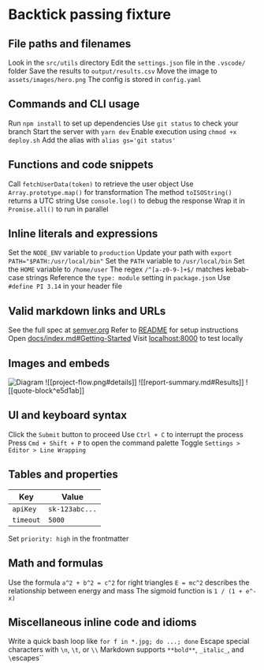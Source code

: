 # Backtick passing fixture

## File paths and filenames

Look in the `src/utils` directory <!-- ✅ -->
Edit the `settings.json` file in the `.vscode/` folder <!-- ✅ -->
Save the results to `output/results.csv` <!-- ✅ -->
Move the image to `assets/images/hero.png` <!-- ✅ -->
The config is stored in `config.yaml` <!-- ✅ -->

## Commands and CLI usage

Run `npm install` to set up dependencies <!-- ✅ -->
Use `git status` to check your branch <!-- ✅ -->
Start the server with `yarn dev` <!-- ✅ -->
Enable execution using `chmod +x deploy.sh` <!-- ✅ -->
Add the alias with `alias gs='git status'` <!-- ✅ -->

## Functions and code snippets

Call `fetchUserData(token)` to retrieve the user object <!-- ✅ -->
Use `Array.prototype.map()` for transformation <!-- ✅ -->
The method `toISOString()` returns a UTC string <!-- ✅ -->
Use `console.log()` to debug the response <!-- ✅ -->
Wrap it in `Promise.all()` to run in parallel <!-- ✅ -->

## Inline literals and expressions

Set the `NODE_ENV` variable to `production` <!-- ✅ -->
Update your path with `export PATH="$PATH:/usr/local/bin"` <!-- ✅ -->
Set the `PATH` variable to `/usr/local/bin` <!-- ✅ -->
Set the `HOME` variable to `/home/user` <!-- ✅ -->
The regex `/^[a-z0-9-]+$/` matches kebab-case strings <!-- ✅ -->
Reference the `type: module` setting in `package.json` <!-- ✅ -->
Use `#define PI 3.14` in your header file <!-- ✅ -->

## Valid markdown links and URLs

See the full spec at [semver.org](https://semver.org/spec/v2.0.0.html) <!-- ✅ -->
Refer to [README](./README.md) for setup instructions <!-- ✅ -->
Open [docs/index.md#Getting-Started](docs/index.md#Getting-Started) <!-- ✅ -->
Visit [localhost:8000](http://localhost:8000) to test locally <!-- ✅ -->

## Images and embeds

![Diagram](./assets/architecture-diagram.png) <!-- ✅ -->
![[project-flow.png#details]] <!-- ✅ -->
![[report-summary.md#Results]] <!-- ✅ -->
![[quote-block^e5d1ab]] <!-- ✅ -->

## UI and keyboard syntax

Click the `Submit` button to proceed <!-- ✅ -->
Use `Ctrl + C` to interrupt the process <!-- ✅ -->
Press `Cmd + Shift + P` to open the command palette <!-- ✅ -->
Toggle `Settings > Editor > Line Wrapping` <!-- ✅ -->

## Tables and properties

| **Key**      | **Value**         |
|--------------|------------------|
| `apiKey`     | `sk-123abc...`   |
| `timeout`    | `5000`           | <!-- ✅ -->

Set `priority: high` in the frontmatter <!-- ✅ -->

## Math and formulas

Use the formula `a^2 + b^2 = c^2` for right triangles <!-- ✅ -->
`E = mc^2` describes the relationship between energy and mass <!-- ✅ -->
The sigmoid function is `1 / (1 + e^-x)` <!-- ✅ -->

## Miscellaneous inline code and idioms

Write a quick bash loop like `for f in *.jpg; do ...; done` <!-- ✅ -->
Escape special characters with `\n`, `\t`, or `\\` <!-- ✅ -->
Markdown supports `**bold**`, `_italic_`, and `\`escapes\`` <!-- ✅ -->
